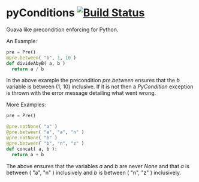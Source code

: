 pyConditions [![Build Status](https://travis-ci.org/streed/pyConditions.png?branch=master)](https://travis-ci.org/streed/pyConditions)
============

Guava like precondition enforcing for Python.

An Example:
```python
pre = Pre()
@pre.between( "b", 1, 10 )
def divideAbyB( a, b )
  return a / b
```

In the above example the precondition _pre.between_ ensures that the _b_ variable is between (1, 10) inclusive. If it is not then a _PyCondition_ exception is thrown with the error message detailing what went wrong.

More Examples:
```python
pre = Pre()

@pre.notNone( "a" )
@pre.between( "a", "a", "n" )
@pre.notNone( "b" )
@pre.between( "b", "n", "z" )
def concat( a, b ):
  return a + b
```

The above ensures that the variables _a_ and _b_ are never _None_ and that _a_ is between ( "a", "n" ) inclusively and _b_ is between ( "n", "z" ) inclusively.
